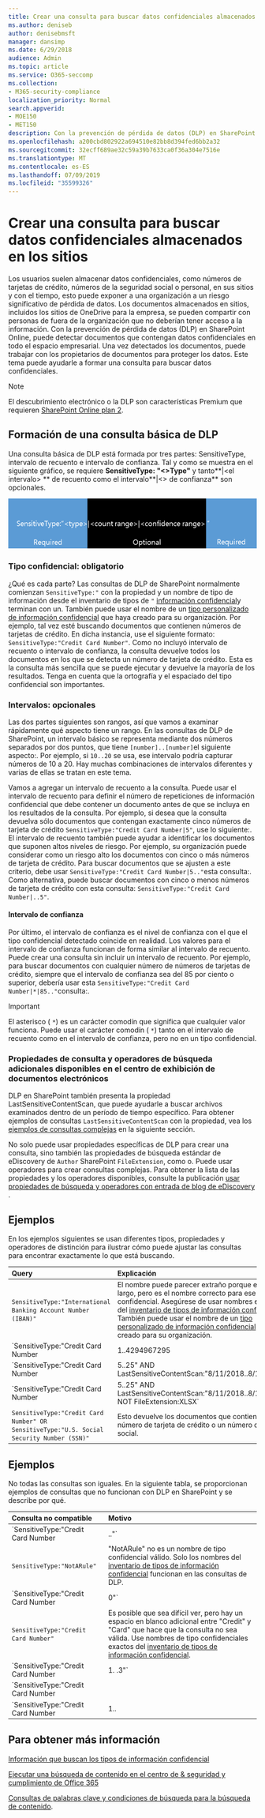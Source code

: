 ```yaml
---
title: Crear una consulta para buscar datos confidenciales almacenados en los sitios
ms.author: deniseb
author: denisebmsft
manager: dansimp
ms.date: 6/29/2018
audience: Admin
ms.topic: article
ms.service: O365-seccomp
ms.collection:
- M365-security-compliance
localization_priority: Normal
search.appverid:
- MOE150
- MET150
description: Con la prevención de pérdida de datos (DLP) en SharePoint Online, puede detectar documentos que contengan datos confidenciales en todo el espacio empresarial. Una vez detectados los documentos, puede trabajar con los propietarios de documentos para proteger los datos. Este tema puede ayudarle a formar una consulta para buscar datos confidenciales.
ms.openlocfilehash: a200cbd802922a694510e82bb8d394fed6bb2a32
ms.sourcegitcommit: 32ecff689ae32c59a39b7633ca0f36a304e7516e
ms.translationtype: MT
ms.contentlocale: es-ES
ms.lasthandoff: 07/09/2019
ms.locfileid: "35599326"
---
```

# <a name="form-a-query-to-find-sensitive-data-stored-on-sites"></a>Crear una consulta para buscar datos confidenciales almacenados en los sitios

Los usuarios suelen almacenar datos confidenciales, como números de tarjetas de crédito, números de la seguridad social o personal, en sus sitios y con el tiempo, esto puede exponer a una organización a un riesgo significativo de pérdida de datos. Los documentos almacenados en sitios, incluidos los sitios de OneDrive para la empresa, se pueden compartir con personas de fuera de la organización que no deberían tener acceso a la información. Con la prevención de pérdida de datos (DLP) en SharePoint Online, puede detectar documentos que contengan datos confidenciales en todo el espacio empresarial. Una vez detectados los documentos, puede trabajar con los propietarios de documentos para proteger los datos. Este tema puede ayudarle a formar una consulta para buscar datos confidenciales.
  
> [!NOTE]
> El descubrimiento electrónico o la DLP son características Premium que requieren [SharePoint Online plan 2](https://go.microsoft.com/fwlink/?LinkId=510080). 
  
## <a name="forming-a-basic-dlp-query"></a>Formación de una consulta básica de DLP

Una consulta básica de DLP está formada por tres partes: SensitiveType, intervalo de recuento e intervalo de confianza. Tal y como se muestra en el siguiente gráfico, se requiere **SensitiveType: "\<\>Type"** y tanto**|\<el intervalo\> ** de recuento como el intervalo**|\<\> de confianza** son opcionales. 
  
![Consulta de ejemplo dividida entre obligatorio y opcional](media/DLP-query-example-text.png)
  
### <a name="sensitive-type---required"></a>Tipo confidencial: obligatorio

¿Qué es cada parte? Las consultas de DLP de SharePoint normalmente comienzan `SensitiveType:"` con la propiedad y un nombre de tipo de información desde el inventario de tipos de `"` [información confidencial](https://go.microsoft.com/fwlink/?LinkID=509999)y terminan con un. También puede usar el nombre de un [tipo personalizado de información confidencial](create-a-custom-sensitive-information-type.md) que haya creado para su organización. Por ejemplo, tal vez esté buscando documentos que contienen números de tarjetas de crédito. En dicha instancia, use el siguiente formato: `SensitiveType:"Credit Card Number"`. Como no incluyó intervalo de recuento o intervalo de confianza, la consulta devuelve todos los documentos en los que se detecta un número de tarjeta de crédito. Esta es la consulta más sencilla que se puede ejecutar y devuelve la mayoría de los resultados. Tenga en cuenta que la ortografía y el espaciado del tipo confidencial son importantes. 
  
### <a name="ranges---optional"></a>Intervalos: opcionales

Las dos partes siguientes son rangos, así que vamos a examinar rápidamente qué aspecto tiene un rango. En las consultas de DLP de SharePoint, un intervalo básico se representa mediante dos números separados por dos puntos, que tiene `[number]..[number]`el siguiente aspecto:. Por ejemplo, si `10..20` se usa, ese intervalo podría capturar números de 10 a 20. Hay muchas combinaciones de intervalos diferentes y varias de ellas se tratan en este tema. 
  
Vamos a agregar un intervalo de recuento a la consulta. Puede usar el intervalo de recuento para definir el número de repeticiones de información confidencial que debe contener un documento antes de que se incluya en los resultados de la consulta. Por ejemplo, si desea que la consulta devuelva sólo documentos que contengan exactamente cinco números de tarjeta de crédito `SensitiveType:"Credit Card Number|5"`, use lo siguiente:. El intervalo de recuento también puede ayudar a identificar los documentos que suponen altos niveles de riesgo. Por ejemplo, su organización puede considerar como un riesgo alto los documentos con cinco o más números de tarjeta de crédito. Para buscar documentos que se ajusten a este criterio, debe usar `SensitiveType:"Credit Card Number|5.."`esta consulta:. Como alternativa, puede buscar documentos con cinco o menos números de tarjeta de crédito con esta consulta: `SensitiveType:"Credit Card Number|..5"`. 
  
#### <a name="confidence-range"></a>Intervalo de confianza

Por último, el intervalo de confianza es el nivel de confianza con el que el tipo confidencial detectado coincide en realidad. Los valores para el intervalo de confianza funcionan de forma similar al intervalo de recuento. Puede crear una consulta sin incluir un intervalo de recuento. Por ejemplo, para buscar documentos con cualquier número de números de tarjetas de crédito, siempre que el intervalo de confianza sea del 85 por ciento o superior, debería usar esta `SensitiveType:"Credit Card Number|*|85.."`consulta:. 
  
> [!IMPORTANT]
> El asterisco ( `*`) es un carácter comodín que significa que cualquier valor funciona. Puede usar el carácter comodín ( `*`) tanto en el intervalo de recuento como en el intervalo de confianza, pero no en un tipo confidencial. 
  
### <a name="additional-query-properties-and-search-operators-available-in-the-ediscovery-center"></a>Propiedades de consulta y operadores de búsqueda adicionales disponibles en el centro de exhibición de documentos electrónicos

DLP en SharePoint también presenta la propiedad LastSensitiveContentScan, que puede ayudarle a buscar archivos examinados dentro de un período de tiempo específico. Para obtener ejemplos de consultas `LastSensitiveContentScan` con la propiedad, vea los [ejemplos de consultas complejas](#examples-of-complex-queries) en la siguiente sección. 
  
No solo puede usar propiedades específicas de DLP para crear una consulta, sino también las propiedades de búsqueda estándar de eDiscovery de `Author` SharePoint `FileExtension`, como o. Puede usar operadores para crear consultas complejas. Para obtener la lista de las propiedades y los operadores disponibles, consulte la publicación [usar propiedades de búsqueda y operadores con entrada de blog de eDiscovery](https://go.microsoft.com/fwlink/?LinkId=510093) . 
  
## <a name="examples-of-complex-queries"></a>Ejemplos

En los ejemplos siguientes se usan diferentes tipos, propiedades y operadores de distinción para ilustrar cómo puede ajustar las consultas para encontrar exactamente lo que está buscando.
  
|**Query**|**Explicación**|
|:-----|:-----|
| `SensitiveType:"International Banking Account Number (IBAN)"` <br/> |El nombre puede parecer extraño porque es tan largo, pero es el nombre correcto para ese tipo confidencial. Asegúrese de usar nombres exactos del [inventario de tipos de información confidencial](https://go.microsoft.com/fwlink/?LinkID=509999). También puede usar el nombre de un [tipo personalizado de información confidencial](create-a-custom-sensitive-information-type.md) que haya creado para su organización.  <br/> |
| `SensitiveType:"Credit Card Number|1..4294967295|1..100"` <br/> |Esto devuelve documentos con al menos una coincidencia con el tipo confidencial "número de tarjeta de crédito". Los valores de cada intervalo son los respectivos valores mínimos y máximos. Una forma más sencilla de escribir esta consulta es `SensitiveType:"Credit Card Number"`, pero ¿Dónde está la diversión?  <br/> |
| `SensitiveType:"Credit Card Number| 5..25" AND LastSensitiveContentScan:"8/11/2018..8/13/2018"` <br/> |Esto devuelve los documentos con 5-25 números de tarjeta de crédito que fueron examinados del 11 de agosto de 2018 al 13 de agosto de 2018.  <br/> |
| `SensitiveType:"Credit Card Number| 5..25" AND LastSensitiveContentScan:"8/11/2018..8/13/2018" NOT FileExtension:XLSX` <br/> |Esto devuelve los documentos con 5-25 números de tarjeta de crédito que fueron examinados del 11 de agosto de 2018 al 13 de agosto de 2018. Los archivos con una extensión XLSX no se incluyen en los resultados de la consulta.  `FileExtension`es una de las muchas propiedades que se pueden incluir en una consulta. Para obtener más información, vea [using Search Properties and Operators with eDiscovery](https://go.microsoft.com/fwlink/?LinkId=510093).  <br/> |
| `SensitiveType:"Credit Card Number" OR SensitiveType:"U.S. Social Security Number (SSN)"` <br/> |Esto devuelve los documentos que contienen un número de tarjeta de crédito o un número de seguro social.  <br/> |
   
## <a name="examples-of-queries-to-avoid"></a>Ejemplos

No todas las consultas son iguales. En la siguiente tabla, se proporcionan ejemplos de consultas que no funcionan con DLP en SharePoint y se describe por qué.
  
|**Consulta no compatible**|**Motivo**|
|:-----|:-----|
| `SensitiveType:"Credit Card Number|.."` <br/> |Debe agregar, al menos, un número.  <br/> |
| `SensitiveType:"NotARule"` <br/> |"NotARule" no es un nombre de tipo confidencial válido. Solo los nombres del [inventario de tipos de información confidencial](https://go.microsoft.com/fwlink/?LinkID=509999) funcionan en las consultas de DLP.  <br/> |
| `SensitiveType:"Credit Card Number|0"` <br/> |Cero no es válido como valor mínimo o como valor máximo en un intervalo.  <br/> |
| `SensitiveType:"Credit Card Number"` <br/> |Es posible que sea difícil ver, pero hay un espacio en blanco adicional entre "Credit" y "Card" que hace que la consulta no sea válida. Use nombres de tipo confidenciales exactos del [inventario de tipos de información confidencial](https://go.microsoft.com/fwlink/?LinkID=509999).  <br/> |
| `SensitiveType:"Credit Card Number|1. .3"` <br/> |La parte de dos puntos no debe estar separada por un espacio.  <br/> |
| `SensitiveType:"Credit Card Number| |1..|80.."` <br/> |Hay demasiados delimitadores de canalización (|). Siga este formato en su lugar:`SensitiveType: "Credit Card Number|1..|80.."` <br/> |
| `SensitiveType:"Credit Card Number|1..|80..101"` <br/> |Como los valores de confianza representan un porcentaje, no pueden exceder de 100. Elija un número del 1 al 100 en su lugar.  <br/> |
   
## <a name="for-more-information"></a>Para obtener más información

[Información que buscan los tipos de información confidencial](what-the-sensitive-information-types-look-for.md)
  
[Ejecutar una búsqueda de contenido en el centro de &amp; seguridad y cumplimiento de Office 365](run-a-content-search-in-the-security-and-compliance-center.md)
  
[Consultas de palabras clave y condiciones de búsqueda para la búsqueda de contenido](keyword-queries-and-search-conditions.md).
  


